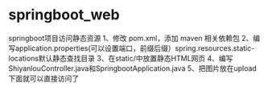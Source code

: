 # springboot_web
springboot项目访问静态资源
1、修改 pom.xml，添加 maven 相关依赖包
2、编写application.properties(可以设置端口，前缀后缀）spring.resources.static-locations默认静态查找目录
3、在static/中放置静态HTML网页
4、编写ShiyanlouController.java和SpringbootApplication.java
5、把图片放在upload下面就可以直接访问了
